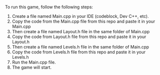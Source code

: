 To run this game, follow the following steps:
1. Create a file named Main.cpp in your IDE (codeblock, Dev C++, etc).
2. Copy the code from the Main.cpp file from this repo and paste it in your Main.cpp
3. Then create a file named Layout.h file in the same folder of Main.cpp
4. Copy the code from Layout.h file from this repo and paste it in your Layout.h
5. Then create a file named Levels.h file in the same folder of Main.cpp
6. Copy the code from Levels.h file from this repo and paste it in your Levels.h
7. Run the Main.cpp file.
8. The game will start.
